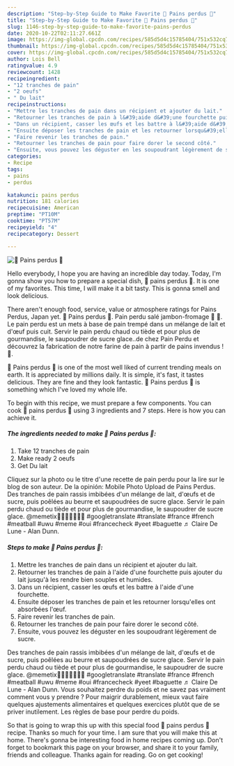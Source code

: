 ```yaml
---
description: "Step-by-Step Guide to Make Favorite 🥖 Pains perdus 🥖"
title: "Step-by-Step Guide to Make Favorite 🥖 Pains perdus 🥖"
slug: 1146-step-by-step-guide-to-make-favorite-pains-perdus
date: 2020-10-22T02:11:27.661Z
image: https://img-global.cpcdn.com/recipes/585d5d4c15785404/751x532cq70/🥖-pains-perdus-🥖-photo-principale-de-la-recette.jpg
thumbnail: https://img-global.cpcdn.com/recipes/585d5d4c15785404/751x532cq70/🥖-pains-perdus-🥖-photo-principale-de-la-recette.jpg
cover: https://img-global.cpcdn.com/recipes/585d5d4c15785404/751x532cq70/🥖-pains-perdus-🥖-photo-principale-de-la-recette.jpg
author: Lois Bell
ratingvalue: 4.9
reviewcount: 1428
recipeingredient:
- "12 tranches de pain"
- "2 oeufs"
- " Du lait"
recipeinstructions:
- "Mettre les tranches de pain dans un récipient et ajouter du lait."
- "Retourner les tranches de pain à l&#39;aide d&#39;une fourchette puis ajouter du lait jusqu&#39;à les rendre bien souples et humides."
- "Dans un récipient, casser les œufs et les battre à l&#39;aide d&#39;une fourchette."
- "Ensuite déposer les tranches de pain et les retourner lorsqu&#39;elles ont absorbées l&#39;œuf."
- "Faire revenir les tranches de pain."
- "Retourner les tranches de pain pour faire dorer le second côté."
- "Ensuite, vous pouvez les déguster en les soupoudrant légèrement de sucre."
categories:
- Recipe
tags:
- pains
- perdus

katakunci: pains perdus 
nutrition: 181 calories
recipecuisine: American
preptime: "PT10M"
cooktime: "PT57M"
recipeyield: "4"
recipecategory: Dessert

---
```



![🥖 Pains perdus 🥖](https://img-global.cpcdn.com/recipes/585d5d4c15785404/751x532cq70/🥖-pains-perdus-🥖-photo-principale-de-la-recette.jpg)

Hello everybody, I hope you are having an incredible day today. Today, I'm gonna show you how to prepare a special dish, 🥖 pains perdus 🥖. It is one of my favorites. This time, I will make it a bit tasty. This is gonna smell and look delicious.

There aren&#39;t enough food, service, value or atmosphere ratings for Pains Perdus, Japan yet. 🥖 Pains perdus 🥖. Pain perdu salé jambon-fromage 🥖 🧀. Le pain perdu est un mets à base de pain trempé dans un mélange de lait et d&#39;œuf puis cuit. Servir le pain perdu chaud ou tiède et pour plus de gourmandise, le saupoudrer de sucre glace..de chez Pain Perdu et découvrez la fabrication de notre farine de pain à partir de pains invendus ! 🥖.

🥖 Pains perdus 🥖 is one of the most well liked of current trending meals on earth. It is appreciated by millions daily. It is simple, it's fast, it tastes delicious. They are fine and they look fantastic. 🥖 Pains perdus 🥖 is something which I've loved my whole life.


To begin with this recipe, we must prepare a few components. You can cook 🥖 pains perdus 🥖 using 3 ingredients and 7 steps. Here is how you can achieve it.

<!--inarticleads1-->

##### The ingredients needed to make 🥖 Pains perdus 🥖:

1. Take 12 tranches de pain
1. Make ready 2 oeufs
1. Get  Du lait


Cliquez sur la photo ou le titre d&#39;une recette de pain perdu pour la lire sur le blog de son auteur. De la opinión: Mobile Photo Upload de Pains Perdus. Des tranches de pain rassis imbibées d&#39;un mélange de lait, d&#39;œufs et de sucre, puis poêlées au beurre et saupoudrées de sucre glace. Servir le pain perdu chaud ou tiède et pour plus de gourmandise, le saupoudrer de sucre glace. @memetix🥖🇫🇷🥖🇫🇷🥖 #googletranslate #translate #france #french #meatball #uwu #meme #oui #francecheck #yeet #baguette ♬ Claire De Lune - Alan Dunn. 

<!--inarticleads2-->

##### Steps to make 🥖 Pains perdus 🥖:

1. Mettre les tranches de pain dans un récipient et ajouter du lait.
1. Retourner les tranches de pain à l&#39;aide d&#39;une fourchette puis ajouter du lait jusqu&#39;à les rendre bien souples et humides.
1. Dans un récipient, casser les œufs et les battre à l&#39;aide d&#39;une fourchette.
1. Ensuite déposer les tranches de pain et les retourner lorsqu&#39;elles ont absorbées l&#39;œuf.
1. Faire revenir les tranches de pain.
1. Retourner les tranches de pain pour faire dorer le second côté.
1. Ensuite, vous pouvez les déguster en les soupoudrant légèrement de sucre.


Des tranches de pain rassis imbibées d&#39;un mélange de lait, d&#39;œufs et de sucre, puis poêlées au beurre et saupoudrées de sucre glace. Servir le pain perdu chaud ou tiède et pour plus de gourmandise, le saupoudrer de sucre glace. @memetix🥖🇫🇷🥖🇫🇷🥖 #googletranslate #translate #france #french #meatball #uwu #meme #oui #francecheck #yeet #baguette ♬ Claire De Lune - Alan Dunn. Vous souhaitez perdre du poids et ne savez pas vraiment comment vous y prendre ? Pour maigrir durablement, mieux vaut faire quelques ajustements alimentaires et quelques exercices plutôt que de se priver inutilement. Les règles de base pour perdre du poids. 

So that is going to wrap this up with this special food 🥖 pains perdus 🥖 recipe. Thanks so much for your time. I am sure that you will make this at home. There's gonna be interesting food in home recipes coming up. Don't forget to bookmark this page on your browser, and share it to your family, friends and colleague. Thanks again for reading. Go on get cooking!

